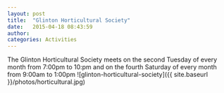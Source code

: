 ```yaml
---
layout: post
title:  "Glinton Horticultural Society"
date:   2015-04-18 08:43:59
author: 
categories: Activities
---
```


The Glinton Horticultural Society meets on the second Tuesday of every month from 7:00pm to 10:pm and on the fourth Saturday of every month from 9:00am to 1:00pm
![glinton-horticultural-society]({{ site.baseurl }}/photos/horticultural.jpg)